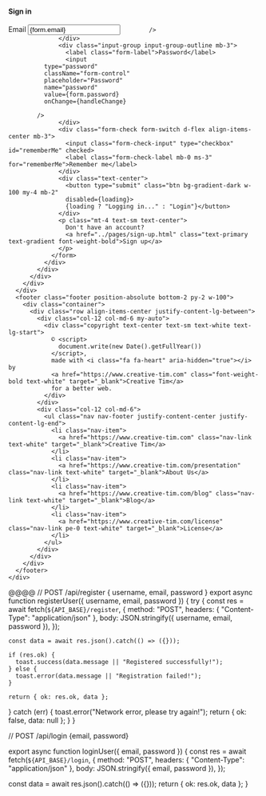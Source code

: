   <main class="main-content  mt-0">
    <div class="page-header align-items-start min-vh-100" style="background-image: url('https://images.unsplash.com/photo-1497294815431-9365093b7331?ixlib=rb-1.2.1&ixid=MnwxMjA3fDB8MHxwaG90by1wYWdlfHx8fGVufDB8fHx8&auto=format&fit=crop&w=1950&q=80');">
      <span class="mask bg-gradient-dark opacity-6"></span>
      <div class="container my-auto">
        <div class="row">
          <div class="col-lg-4 col-md-8 col-12 mx-auto">
            <div class="card z-index-0 fadeIn3 fadeInBottom">
              <div class="card-header p-0 position-relative mt-n4 mx-3 z-index-2">
                <div class="bg-gradient-dark shadow-dark border-radius-lg py-3 pe-1">
                  <h4 class="text-white font-weight-bolder text-center mt-2 mb-0">Sign in</h4>
                  <div class="row mt-3">
                    <div class="col-2 text-center ms-auto">
                      <a class="btn btn-link px-3" href="javascript:;">
                        <i class="fa fa-facebook text-white text-lg"></i>
                      </a>
                    </div>
                    <div class="col-2 text-center px-1">
                      <a class="btn btn-link px-3" href="javascript:;">
                        <i class="fa fa-github text-white text-lg"></i>
                      </a>
                    </div>
                    <div class="col-2 text-center me-auto">
                      <a class="btn btn-link px-3" href="javascript:;">
                        <i class="fa fa-google text-white text-lg"></i>
                      </a>
                    </div>
                  </div>
                </div>
              </div>
              <div class="card-body">
                <form role="form"  onSubmit={handleSubmit} class="text-start">
                  <div class="input-group input-group-outline my-3">
                    <label class="form-label">Email</label>
                     <input
              type="email"
              className="form-control"
              placeholder="Email"
              name="email"
              value={form.email}
              onChange={handleChange}
             
            />
                  </div>
                  <div class="input-group input-group-outline mb-3">
                    <label class="form-label">Password</label>
                    <input
              type="password"
              className="form-control"
              placeholder="Password"
              name="password"
              value={form.password}
              onChange={handleChange}
            
            />
                  </div>
                  <div class="form-check form-switch d-flex align-items-center mb-3">
                    <input class="form-check-input" type="checkbox" id="rememberMe" checked>
                    <label class="form-check-label mb-0 ms-3" for="rememberMe">Remember me</label>
                  </div>
                  <div class="text-center">
                    <button type="submit" class="btn bg-gradient-dark w-100 my-4 mb-2"  
                    disabled={loading}>
                    {loading ? "Logging in..." : "Login"}</button>
                  </div>
                  <p class="mt-4 text-sm text-center">
                    Don't have an account?
                    <a href="../pages/sign-up.html" class="text-primary text-gradient font-weight-bold">Sign up</a>
                  </p>
                </form>
              </div>
            </div>
          </div>
        </div>
      </div>
      <footer class="footer position-absolute bottom-2 py-2 w-100">
        <div class="container">
          <div class="row align-items-center justify-content-lg-between">
            <div class="col-12 col-md-6 my-auto">
              <div class="copyright text-center text-sm text-white text-lg-start">
                © <script>
                  document.write(new Date().getFullYear())
                </script>,
                made with <i class="fa fa-heart" aria-hidden="true"></i> by
                <a href="https://www.creative-tim.com" class="font-weight-bold text-white" target="_blank">Creative Tim</a>
                for a better web.
              </div>
            </div>
            <div class="col-12 col-md-6">
              <ul class="nav nav-footer justify-content-center justify-content-lg-end">
                <li class="nav-item">
                  <a href="https://www.creative-tim.com" class="nav-link text-white" target="_blank">Creative Tim</a>
                </li>
                <li class="nav-item">
                  <a href="https://www.creative-tim.com/presentation" class="nav-link text-white" target="_blank">About Us</a>
                </li>
                <li class="nav-item">
                  <a href="https://www.creative-tim.com/blog" class="nav-link text-white" target="_blank">Blog</a>
                </li>
                <li class="nav-item">
                  <a href="https://www.creative-tim.com/license" class="nav-link pe-0 text-white" target="_blank">License</a>
                </li>
              </ul>
            </div>
          </div>
        </div>
      </footer>
    </div>
  </main>

  @@@@
  // POST /api/register { username, email, password }
export async function registerUser({ username, email, password }) {
  try {
    const res = await fetch(`${API_BASE}/register`, {
      method: "POST",
      headers: { "Content-Type": "application/json" },
      body: JSON.stringify({ username, email, password }),
    });

    const data = await res.json().catch(() => ({}));

    if (res.ok) {
      toast.success(data.message || "Registered successfully!");
    } else {
      toast.error(data.message || "Registration failed!");
    }

    return { ok: res.ok, data };
  } catch (err) {
    toast.error("Network error, please try again!");
    return { ok: false, data: null };
  }
}

// POST /api/login {email, password}

export async function loginUser({ email, password }) {
  const res = await fetch(`${API_BASE}/login`, {
    method: "POST",
    headers: { "Content-Type": "application/json" },
    body: JSON.stringify({ email, password }),
  });

  const data = await res.json().catch(() => ({}));
  return { ok: res.ok, data };
}